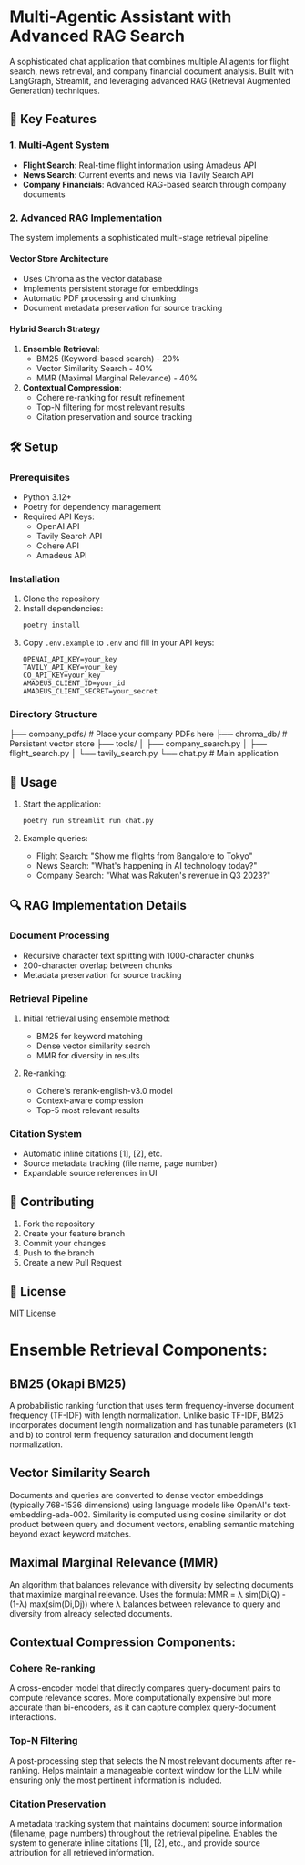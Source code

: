 # Multi-Agentic Assistant with Advanced RAG Search

A sophisticated chat application that combines multiple AI agents for flight search, news retrieval, and company financial document analysis. Built with LangGraph, Streamlit, and leveraging advanced RAG (Retrieval Augmented Generation) techniques.

## 🌟 Key Features

### 1. Multi-Agent System

- **Flight Search**: Real-time flight information using Amadeus API
- **News Search**: Current events and news via Tavily Search API
- **Company Financials**: Advanced RAG-based search through company documents

### 2. Advanced RAG Implementation

The system implements a sophisticated multi-stage retrieval pipeline:

#### Vector Store Architecture

- Uses Chroma as the vector database
- Implements persistent storage for embeddings
- Automatic PDF processing and chunking
- Document metadata preservation for source tracking

#### Hybrid Search Strategy

1. **Ensemble Retrieval**:
   - BM25 (Keyword-based search) - 20%
   - Vector Similarity Search - 40%
   - MMR (Maximal Marginal Relevance) - 40%
2. **Contextual Compression**:
   - Cohere re-ranking for result refinement
   - Top-N filtering for most relevant results
   - Citation preservation and source tracking

## 🛠 Setup

### Prerequisites

- Python 3.12+
- Poetry for dependency management
- Required API Keys:
  - OpenAI API
  - Tavily Search API
  - Cohere API
  - Amadeus API

### Installation

1. Clone the repository
2. Install dependencies:
   ```bash
   poetry install
   ```
3. Copy `.env.example` to `.env` and fill in your API keys:
   ```
   OPENAI_API_KEY=your_key
   TAVILY_API_KEY=your_key
   CO_API_KEY=your_key
   AMADEUS_CLIENT_ID=your_id
   AMADEUS_CLIENT_SECRET=your_secret
   ```

### Directory Structure

├── company_pdfs/ # Place your company PDFs here
├── chroma_db/ # Persistent vector store
├── tools/
│ ├── company_search.py
│ ├── flight_search.py
│ └── tavily_search.py
└── chat.py # Main application

## 🚀 Usage

1. Start the application:

   ```bash
   poetry run streamlit run chat.py
   ```

2. Example queries:
   - Flight Search: "Show me flights from Bangalore to Tokyo"
   - News Search: "What's happening in AI technology today?"
   - Company Search: "What was Rakuten's revenue in Q3 2023?"

## 🔍 RAG Implementation Details

### Document Processing

- Recursive character text splitting with 1000-character chunks
- 200-character overlap between chunks
- Metadata preservation for source tracking

### Retrieval Pipeline

1. Initial retrieval using ensemble method:

   - BM25 for keyword matching
   - Dense vector similarity search
   - MMR for diversity in results

2. Re-ranking:
   - Cohere's rerank-english-v3.0 model
   - Context-aware compression
   - Top-5 most relevant results

### Citation System

- Automatic inline citations [1], [2], etc.
- Source metadata tracking (file name, page number)
- Expandable source references in UI

## 📝 Contributing

1. Fork the repository
2. Create your feature branch
3. Commit your changes
4. Push to the branch
5. Create a new Pull Request

## 📄 License

MIT License

# Ensemble Retrieval Components:

## BM25 (Okapi BM25)

A probabilistic ranking function that uses term frequency-inverse document frequency (TF-IDF) with length normalization.
Unlike basic TF-IDF, BM25 incorporates document length normalization and has tunable parameters (k1 and b) to control term frequency saturation and document length normalization.

## Vector Similarity Search

Documents and queries are converted to dense vector embeddings (typically 768-1536 dimensions) using language models like OpenAI's text-embedding-ada-002.
Similarity is computed using cosine similarity or dot product between query and document vectors, enabling semantic matching beyond exact keyword matches.

## Maximal Marginal Relevance (MMR)

An algorithm that balances relevance with diversity by selecting documents that maximize marginal relevance.
Uses the formula: MMR = λ sim(Di,Q) - (1-λ) max(sim(Di,Dj)) where λ balances between relevance to query and diversity from already selected documents.

## Contextual Compression Components:

### Cohere Re-ranking

A cross-encoder model that directly compares query-document pairs to compute relevance scores.
More computationally expensive but more accurate than bi-encoders, as it can capture complex query-document interactions.

### Top-N Filtering

A post-processing step that selects the N most relevant documents after re-ranking.
Helps maintain a manageable context window for the LLM while ensuring only the most pertinent information is included.

### Citation Preservation

A metadata tracking system that maintains document source information (filename, page numbers) throughout the retrieval pipeline.
Enables the system to generate inline citations [1], [2], etc., and provide source attribution for all retrieved information.
